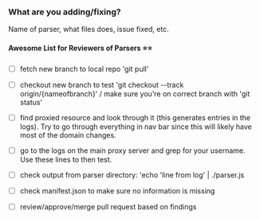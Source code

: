 ### What are you adding/fixing?
Name of parser, what files does, issue fixed, etc.

#### Awesome List for Reviewers of Parsers :star::star:
- [ ] fetch new branch to local repo 'git pull'
- [ ] checkout new branch to test 'git checkout --track origin/{nameofbranch}' / make sure you're on correct branch with 'git status'
- [ ] find proxied resource and look through it (this generates entries in the logs).  Try to go through everything in nav bar since this will likely have most of the domain changes.
- [ ] go to the logs on the main proxy server and grep for your username.  Use these lines to then test.
- [ ] check output from parser directory:  'echo 'line from log' | ./parser.js
- [ ] check manifest.json to make sure no information is missing
- [ ] review/approve/merge pull request based on findings

